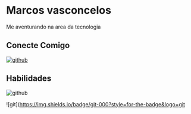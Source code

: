 # Marcos vasconcelos

Me aventurando na area da tecnologia

## **Conecte Comigo**
[![github](https://img.shields.io/badge/github-000?style=for-the-badge&logo=github)](https://github.com/dashboard)

## **Habilidades**
![github](https://img.shields.io/badge/github-000?style=for-the-badge&logo=github)

![git](https://img.shields.io/badge/git-000?style=for-the-badge&logo=git
